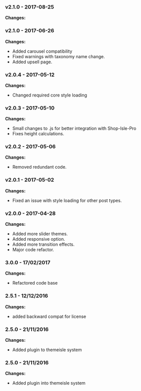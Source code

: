 
 ### v2.1.0 - 2017-08-25 
 **Changes:** 
  
 ### v2.1.0 - 2017-06-26 
 **Changes:** 
 * Added carousel compatibility
* Fixed warnings with taxonomy name change.
* Added upsell page.
 
 ### v2.0.4 - 2017-05-12 
 **Changes:** 
 - Changed required core style loading
 
 ### v2.0.3 - 2017-05-10 
 **Changes:** 
 - Small changes to .js for better integration with Shop-Isle-Pro
- Fixes height calculations.
 
 ### v2.0.2 - 2017-05-06 
 **Changes:** 
 - Removed redundant code.
 ### v2.0.1 - 2017-05-02

**Changes:**

- Fixed an issue with style loading for other post types.

### v2.0.0 - 2017-04-28  

**Changes:** 
 
- Added more slider themes.
- Added responsive option.
- Added more transition effects.
- Major code refactor.
 
### 3.0.0 - 17/02/2017

**Changes:**

- Refactored code base

### 2.5.1 - 12/12/2016

**Changes:** 

- added backward compat for license


### 2.5.0 - 21/11/2016

**Changes:** 

- Added plugin to themeisle system


### 2.5.0 - 21/11/2016

**Changes:** 

- Added plugin into themeisle system

